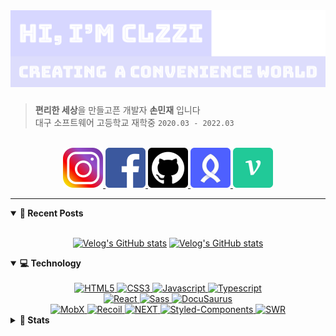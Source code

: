 <a href="https://github.com/clzzi">
  <img alt="Hi, I'm Clzzi" src="https://github.com/Clzzi/Clzzi/blob/master/images/logo.png" width="800 "/>
</a>

###

> **편리한 세상**을 만들고픈 개발자 **손민재** 입니다 <br/>
> 대구 소프트웨어 고등학교 재학중 `2020.03 - 2022.03`

<br/>

<div align="center" style="text-align:center">

  <a href="https://www.instagram.com/clzz._.i/" target="_blank">
    <img src="https://github.com/Clzzi/Clzzi/blob/master/icons/insta.png" alt="instagram" width="64" height="64" />
  </a>

  <a href="https://www.facebook.com/profile.php?id=100012188109312" target="_blank">
    <img src="https://github.com/Clzzi/Clzzi/blob/master/icons/facebook.png" alt="facebook" width="64" height="64" />
  </a>

  <a href="https://github.com/clzzi" target="_blank">
    <img src="https://github.com/Clzzi/Clzzi/blob/master/icons/github.png" alt="github" width="64" height="64" />
  </a>
  
  <a href="https://www.rocketpunch.com/@clzzi1109" target="_blank">
    <img src="https://github.com/Clzzi/Clzzi/blob/master/icons/rocket.png" alt="rocketpunch" width="64" height="64" />
  </a>
  
  <a href="https://velog.io/@jce1407" target="_blank">
    <img src="https://github.com/Clzzi/Clzzi/blob/master/icons/velog.png" alt="velog" width="64" height="64" />
  </a>
  
</div>

---


<details open>
   <summary><strong> 💜 Recent Posts </strong></summary>
  
  <br/>
  
  <div align="center" style="text-align:center">
    
  [![Velog's GitHub stats](https://velog-readme-stats.vercel.app/api?name=jce1407)](https://velog.io/@jce1407/2021-DGSW-%ED%95%B4%EC%BB%A4%ED%86%A4-%ED%9A%8C%EA%B3%A0%EB%A1%9D)
  [![Velog's GitHub stats](https://velog-readme-stats.vercel.app/api?name=jce1407&tag=hooks)](https://velog.io/@jce1407/%EC%9C%A0%EC%9A%A9%ED%95%9C-URL-Hooks)
    
  </div>
</details>

<details markdown="1" open >
  <summary><strong> 💻 Technology </strong></summary>
  
  <br/>

  <div align="center" style="text-align:center">
  
  <a href="https://github.com/Clzzi/Clzzi">
    <img src=https://img.shields.io/badge/HTML5-%23E34F26.svg?&style=for-the-badge&logo=HTML5&logoColor=white alt=HTML5 />
  </a>

  <a href="https://github.com/Clzzi/Clzzi">
    <img src=https://img.shields.io/badge/CSS3-%231572B6.svg?&style=for-the-badge&logo=CSS3&logoColor=white alt=CSS3 />
  </a>

  <a href="https://github.com/Clzzi/Clzzi">
    <img src=https://img.shields.io/badge/Javascript-%23F7DF1E.svg?&style=for-the-badge&logo=JavaScript&logoColor=white alt=Javascript />
  </a>

  <a href="https://github.com/Clzzi/Clzzi">
    <img src=https://img.shields.io/badge/Typescript-%233178C6.svg?&style=for-the-badge&logo=TypeScript&logoColor=white alt=Typescript />
  </a>
  
  <br/>

  <a href="https://github.com/Clzzi/Clzzi">
    <img src=https://img.shields.io/badge/React-%2361DAFB.svg?&style=for-the-badge&logo=React&logoColor=white alt=React />
  </a>

  <a href="https://github.com/Clzzi/Clzzi">
    <img src=https://img.shields.io/badge/Sass-%23CC6699.svg?&style=for-the-badge&logo=Sass&logoColor=white alt=Sass />
  </a>
  
  <a href="https://github.com/Clzzi/Clzzi">
    <img src=https://img.shields.io/badge/DocuSaurus-%233ECC5F.svg?&style=for-the-badge&logo=BookStack&logoColor=white alt=DocuSaurus />
  </a>
  
  <br/>

  <a href="https://github.com/Clzzi/Clzzi">
    <img src=https://img.shields.io/badge/MobX-%23FF9955.svg?&style=for-the-badge&logo=MobX&logoColor=white alt=MobX />
  </a>

  <a href="https://github.com/Clzzi/Clzzi">
    <img src=https://img.shields.io/badge/RECOIL-%231572B6.svg?&style=for-the-badge&logo=Atom&logoColor=white alt=Recoil />
  </a>
  
  <a href="https://github.com/Clzzi/Clzzi">
    <img src=https://img.shields.io/badge/NEXT-%23000000.svg?&style=for-the-badge&logo=Next.js&logoColor=white alt=NEXT />
  </a>
  
  <a href="https://github.com/Clzzi/Clzzi">
    <img src=https://img.shields.io/badge/StyledComponents-%23DB7093.svg?&style=for-the-badge&logo=styled-components&logoColor=white alt=Styled-Components />
  </a>
  
  <a href="https://github.com/Clzzi/Clzzi">
    <img src=https://img.shields.io/badge/SWR-%23000000.svg?&style=for-the-badge&logo=Vercel&logoColor=white alt=SWR />
  </a>
  
  </div>
</details>

<details>
  <summary><strong>🎯 Stats </strong></summary>
  
  <br/>
  
  <div align="center" style="text-align:center">          
    <img src = "https://github-readme-stats.vercel.app/api?username=Clzzi&show_icons=true&theme=algolia&count_private=true&line_height=27&hide_title=true ">
    <img src = "https://github-readme-stats.vercel.app/api/top-langs/?username=Clzzi&hide=css,html,c,&theme=algolia&langs_count=2&hide_title=true ">
  </div>
</details>





